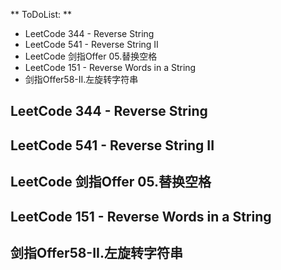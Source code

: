 ** ToDoList: ** 
- LeetCode 344 - Reverse String
- LeetCode 541 - Reverse String II
- LeetCode 剑指Offer 05.替换空格
- LeetCode 151 - Reverse Words in a String
- 剑指Offer58-II.左旋转字符串
## LeetCode 344 - Reverse String







## LeetCode 541 - Reverse String II








## LeetCode 剑指Offer 05.替换空格







## LeetCode 151 - Reverse Words in a String








## 剑指Offer58-II.左旋转字符串








